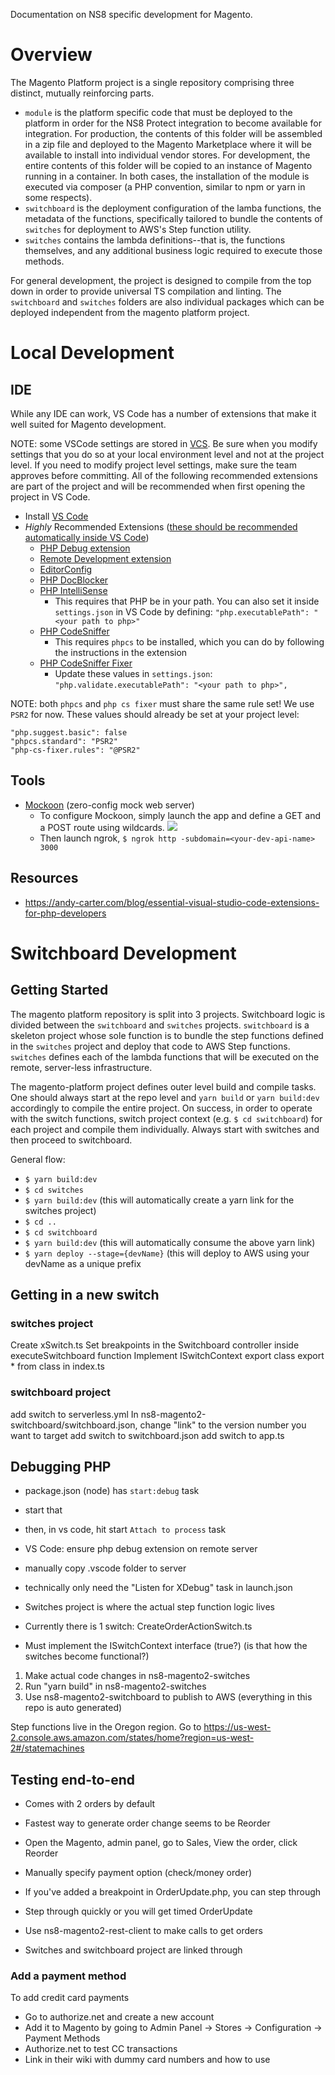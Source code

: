 Documentation on NS8 specific development for Magento.

# Overview

The Magento Platform project is a single repository comprising three distinct, mutually reinforcing parts.

* `module` is the platform specific code that must be deployed to the platform in order for the NS8 Protect integration to become available for integration. For production, the contents of this folder will be assembled in a zip file and deployed to the Magento Marketplace where it will be available to install into individual vendor stores. For development, the entire contents of this folder will be copied to an instance of Magento running in a container. In both cases, the installation of the module is executed via composer (a PHP convention, similar to npm or yarn in some respects).
* `switchboard` is the deployment configuration of the lamba functions, the metadata of the functions, specifically tailored to bundle the contents of `switches` for deployment to AWS's Step function utility.
* `switches` contains the lambda definitions--that is, the functions themselves, and any additional business logic required to execute those methods.

For general development, the project is designed to compile from the top down in order to provide universal TS compilation and linting. The `switchboard` and `switches` folders are also individual packages which can be deployed independent from the magento platform project.

# Local Development

## IDE

While any IDE can work, VS Code has a number of extensions that make it well suited for Magento development.

NOTE: some VSCode settings are stored in [VCS](https://github.com/ns8inc/ns8-magento-platform/blob/master/.vscode/settings.json). Be sure when you modify settings that you do so at your local environment level and not at the project level. If you need to modify project level settings, make sure the team approves before committing. All of the following recommended extensions are part of the project and will be recommended when first opening the project in VS Code.

* Install [VS Code](https://code.visualstudio.com)
* *Highly* Recommended Extensions ([these should be recommended automatically inside VS Code](https://github.com/ns8inc/ns8-magento-csp-module-v2/blob/master/.vscode/extensions.json))
  * [PHP Debug extension](https://marketplace.visualstudio.com/items?itemName=felixfbecker.php-debug)
  * [Remote Development extension](https://marketplace.visualstudio.com/items?itemName=ms-vscode-remote.vscode-remote-extensionpack)
  * [EditorConfig](https://marketplace.visualstudio.com/items?itemName=EditorConfig.EditorConfig)
  * [PHP DocBlocker](https://marketplace.visualstudio.com/items?itemName=neilbrayfield.php-docblocker)
  * [PHP IntelliSense](https://marketplace.visualstudio.com/items?itemName=felixfbecker.php-intellisense)
    * This requires that PHP be in your path. You can also set it inside `settings.json` in VS Code by defining: `"php.executablePath": "<your path to php>"`
  * [PHP CodeSniffer](https://marketplace.visualstudio.com/items?itemName=ikappas.phpcs)
    * This requires `phpcs` to be installed, which you can do by following the instructions in the extension
  * [PHP CodeSniffer Fixer](https://marketplace.visualstudio.com/items?itemName=junstyle.php-cs-fixer)
    * Update these values in `settings.json`: `"php.validate.executablePath": "<your path to php>",`


NOTE: both `phpcs` and `php cs fixer` must share the same rule set! We use `PSR2` for now.
These values should already be set at your project level:
```
"php.suggest.basic": false
"phpcs.standard": "PSR2"
"php-cs-fixer.rules": "@PSR2"
```

## Tools

* [Mockoon](https://mockoon.com) (zero-config mock web server)
  * To configure Mockoon, simply launch the app and define a GET and a POST route using wildcards. ![](https://user-images.githubusercontent.com/722761/63461444-a3f42a80-c426-11e9-91c3-48c94a0ebfff.png)
  * Then launch ngrok, `$ ngrok http -subdomain=<your-dev-api-name> 3000`

## Resources

* https://andy-carter.com/blog/essential-visual-studio-code-extensions-for-php-developers

# Switchboard Development

## Getting Started

The magento platform repository is split into 3 projects. Switchboard logic is divided between the `switchboard` and `switches` projects. `switchboard` is a skeleton project whose sole function is to bundle the step functions defined in the `switches` project and deploy that code to AWS Step functions. `switches` defines each of the lambda functions that will be executed on the remote, server-less infrastructure.

The magento-platform project defines outer level build and compile tasks. One should always start at the repo level and `yarn build` or `yarn build:dev` accordingly to compile the entire project. On success, in order to operate with the switch functions, switch project context (e.g. `$ cd switchboard`) for each project and compile them individually. Always start with switches and then proceed to switchboard.

General flow:

* `$ yarn build:dev`
* `$ cd switches`
* `$ yarn build:dev` (this will automatically create a yarn link for the switches project)
* `$ cd ..`
* `$ cd switchboard`
* `$ yarn build:dev` (this will automatically consume the above yarn link)
* `$ yarn deploy --stage={devName}` (this will deploy to AWS using your devName as a unique prefix

## Getting in a new switch

### switches project

Create xSwitch.ts
Set breakpoints in the Switchboard controller inside executeSwitchboard function
Implement ISwitchContext
export class
export * from class in index.ts

### switchboard project

add switch to serverless.yml
In ns8-magento2-switchboard/switchboard.json, change "link" to the version number you want to target
add switch to switchboard.json
add switch to app.ts

## Debugging PHP

- package.json (node) has `start:debug` task
- start that
- then, in vs code, hit start `Attach to process` task

- VS Code: ensure php debug extension on remote server
- manually copy .vscode folder to server
- technically only need the "Listen for XDebug" task in launch.json

- Switches project is where the actual step function logic lives
- Currently there is 1 switch: CreateOrderActionSwitch.ts
- Must implement the ISwitchContext interface (true?) (is that how the switches become functional?)

1. Make actual code changes in ns8-magento2-switches
2. Run "yarn build" in ns8-magento2-switches
3. Use ns8-magento2-switchboard to publish to AWS (everything in this repo is auto generated)

Step functions live in the Oregon region. Go to https://us-west-2.console.aws.amazon.com/states/home?region=us-west-2#/statemachines

## Testing end-to-end

- Comes with 2 orders by default
- Fastest way to generate order change seems to be Reorder
- Open the Magento, admin panel, go to Sales, View the order, click Reorder
- Manually specify payment option (check/money order)
- If you've added a breakpoint in OrderUpdate.php, you can step through
- Step through quickly or you will get timed OrderUpdate

- Use ns8-magento2-rest-client to make calls to get orders
- Switches and switchboard project are linked through

### Add a payment method

To add credit card payments

- Go to authorize.net and create a new account
- Add it to Magento by going to Admin Panel -> Stores -> Configuration -> Payment Methods
- Authorize.net to test CC transactions
- Link in their wiki with dummy card numbers and how to use
